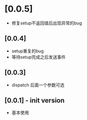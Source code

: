 # [0.0.5]

* 修复setup不返回值后出现异常的bug


## [0.0.4]

* setup重复的bug
* 等待setup完成之后发送事件

## [0.0.3]

* dispatch 后面一个参数可选


## [0.0.1] - init version

* 基本使用




